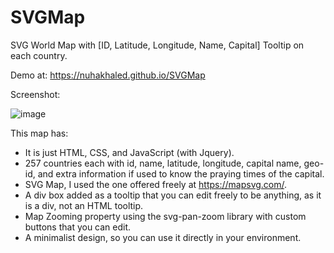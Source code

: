 # SVGMap

SVG World Map with [ID, Latitude, Longitude, Name, Capital] Tooltip on each country.

Demo at: https://nuhakhaled.github.io/SVGMap

Screenshot:

  ![image](https://miro.medium.com/max/700/1*som0MOYDJ4g88UCjzyrAyg.png)
  
This map has:
* It is just HTML, CSS, and JavaScript (with Jquery). 
* 257 countries each with id, name, latitude, longitude, capital name, geo-id, and extra information if used to know the praying times of the capital. 
* SVG Map, I used the one offered freely at https://mapsvg.com/. 
* A div box added as a tooltip that you can edit freely to be anything, as it is a div, not an HTML tooltip. 
* Map Zooming property using the svg-pan-zoom library with custom buttons that you can edit. 
* A minimalist design, so you can use it directly in your environment.


